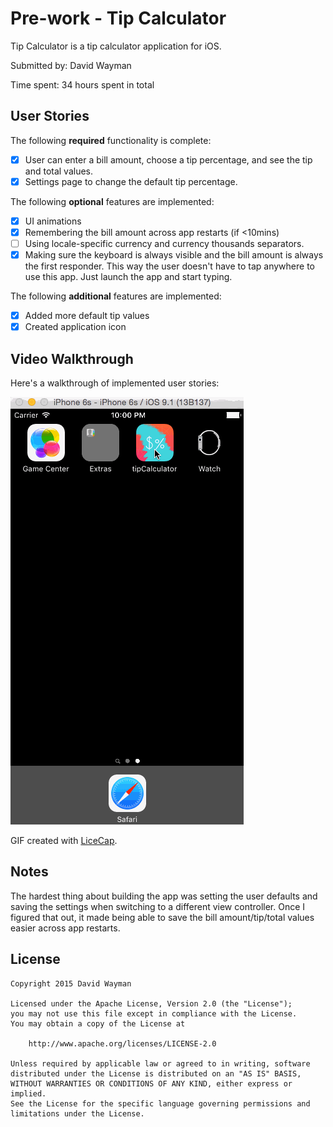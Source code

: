 # Pre-work - Tip Calculator

Tip Calculator is a tip calculator application for iOS.

Submitted by: David Wayman

Time spent: 34 hours spent in total

## User Stories

The following **required** functionality is complete:

* [X] User can enter a bill amount, choose a tip percentage, and see the tip and total values.
* [X] Settings page to change the default tip percentage.

The following **optional** features are implemented:
* [X] UI animations
* [X] Remembering the bill amount across app restarts (if <10mins)
* [ ] Using locale-specific currency and currency thousands separators.
* [X] Making sure the keyboard is always visible and the bill amount is always the first responder. This way the user doesn't have to tap anywhere to use this app. Just launch the app and start typing.

The following **additional** features are implemented:

- [X] Added more default tip values
- [X] Created application icon

## Video Walkthrough

Here's a walkthrough of implemented user stories:

![Tip Calculator Demo](tipCalcDemo_v2.gif)

GIF created with [LiceCap](http://www.cockos.com/licecap/).

## Notes

The hardest thing about building the app was setting the user defaults and
saving the settings when switching to a different view controller. Once I
figured that out, it made being able to save the bill amount/tip/total values
easier across app restarts.

## License

    Copyright 2015 David Wayman

    Licensed under the Apache License, Version 2.0 (the "License");
    you may not use this file except in compliance with the License.
    You may obtain a copy of the License at

        http://www.apache.org/licenses/LICENSE-2.0

    Unless required by applicable law or agreed to in writing, software
    distributed under the License is distributed on an "AS IS" BASIS,
    WITHOUT WARRANTIES OR CONDITIONS OF ANY KIND, either express or implied.
    See the License for the specific language governing permissions and
    limitations under the License.
